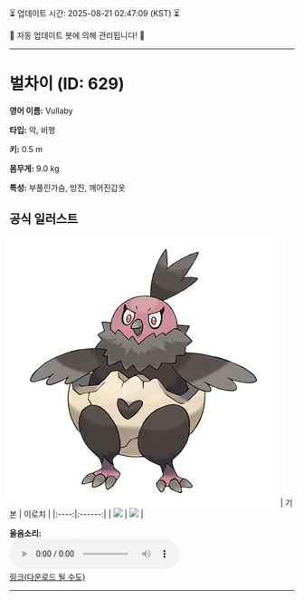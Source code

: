 
⏳ 업데이트 시간: 2025-08-21 02:47:09 (KST) ⏳

🤖 자동 업데이트 봇에 의해 관리됩니다! 🤖

---

# 벌차이 (ID: 629)
**영어 이름:** Vullaby

**타입:** 악, 비행

**키:** 0.5 m

**몸무게:** 9.0 kg

**특성:** 부풀린가슴, 방진, 깨어진갑옷

## 공식 일러스트
![](https://raw.githubusercontent.com/PokeAPI/sprites/master/sprites/pokemon/other/official-artwork/629.png)
| 기본 | 이로치 |
|:----:|:------:|
| <img src="http://play.pokemonshowdown.com/sprites/ani/vullaby.gif" width="200"> | <img src="http://play.pokemonshowdown.com/sprites/ani-shiny/vullaby.gif" width="200"> |

**울음소리:**<br><audio controls src="https://raw.githubusercontent.com/PokeAPI/cries/main/cries/pokemon/latest/629.ogg"></audio><br> [링크(다운로드 될 수도)](https://raw.githubusercontent.com/PokeAPI/cries/main/cries/pokemon/latest/629.ogg)


---
